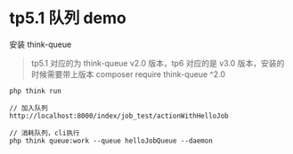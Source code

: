 # tp5.1 队列 demo

安装 think-queue

> tp5.1 对应的为 think-queue v2.0 版本，tp6 对应的是 v3.0 版本，安装的时候需要带上版本
> composer require think-queue ^2.0

```
php think run

// 加入队列
http://localhost:8000/index/job_test/actionWithHelloJob

// 消耗队列，cli执行
php think queue:work --queue helloJobQueue --daemon
```
